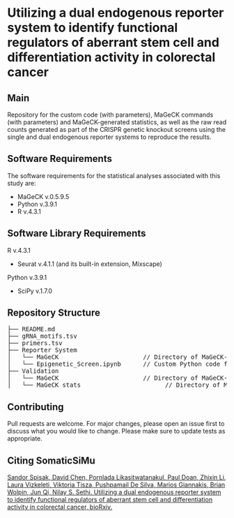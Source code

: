 # Utilizing a dual endogenous reporter system to identify functional regulators of aberrant stem cell and differentiation activity in colorectal cancer
 
## Main
Repository for the custom code (with parameters), MaGeCK commands (with parameters) and MaGeCK-generated statistics, as well as the raw read counts generated as part of the CRISPR genetic knockout screens using the single and dual endogenous reporter systems to reproduce the results.

## Software Requirements 
The software requirements for the statistical analyses associated with this study are:
* MaGeCK v.0.5.9.5
* Python v.3.9.1
* R v.4.3.1

## Software Library Requirements
R v.4.3.1
* Seurat v.4.1.1 (and its built-in extension, Mixscape)

Python v.3.9.1
* SciPy v.1.7.0

## Repository Structure
<pre>
├── README.md
├── gRNA_motifs.tsv
├── primers.tsv
├── Reporter System                                     
│   └── MaGeCK                       // Directory of MaGeCK-generated results. (L3 + L6: Dual Reporter, L1 + L4: Single GFP Reporter, L2 + L5: Single mKate2 Reporter)
│   └── Epigenetic_Screen.ipynb      // Custom Python code for analyses of CRISPR genetic screen.
├── Validation                                    
│   └── MaGeCK                       // Directory of MaGeCK-generated results for early validation of the endogenous reporter system.
│   └── MaGeCK_stats                       // Directory of MaGeCK-generated results for early validation of the endogenous reporter system.
</pre>

## Contributing
Pull requests are welcome. For major changes, please open an issue first to discuss what you would like to change. Please make sure to update tests as appropriate.

## Citing SomaticSiMu
[Sandor Spisak, David Chen, Pornlada Likasitwatanakul, Paul Doan, Zhixin Li, Laura Vizkeleti, Viktoria Tisza, Pushpamail De Silva, Marios Giannakis, Brian Wolpin, Jun Qi, Nilay S. Sethi. Utilizing a dual endogenous reporter system to identify functional regulators of aberrant stem cell and differentiation activity in colorectal cancer, bioRxiv.](https://doi.org/10.1101/2023.06.21.545895)



